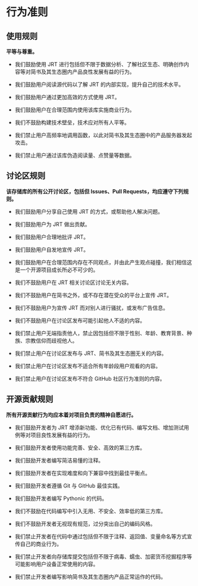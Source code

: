 # 行为准则

## 使用规则

**平等与尊重。**

- 我们鼓励使用 JRT 进行包括但不限于数据分析、了解社区生态、明确创作内容等对简书及其生态圈内产品良性发展有益的行为。
- 我们鼓励用户阅读源代码以了解 JRT 的内部实现，提升自己的技术水平。
- 我们鼓励用户通过更加高效的方式使用 JRT。
- 我们鼓励用户在合理范围内使用该库实施商业行为。

- 我们不鼓励构建技术壁垒，技术应对所有人平等。

- 我们禁止用户高频率地调用函数，以此对简书及其生态圈中的产品服务器发起攻击。
- 我们禁止用户通过该库伪造阅读量、点赞量等数据。

## 讨论区规则

**该存储库的所有公开讨论区，包括但 Issues、Pull Requests，均应遵守下列规则。**

- 我们鼓励用户分享自己使用 JRT 的方式，或帮助他人解决问题。
- 我们鼓励用户为 JRT 做出贡献。
- 我们鼓励用户合理地批评 JRT。
- 我们鼓励用户自发地宣传 JRT。
- 我们鼓励用户在合理范围内存在不同观点，并由此产生观点碰撞，我们相信这是一个开源项目成长所必不可少的。

- 我们不鼓励用户在 JRT 相关讨论区讨论无关内容。
- 我们不鼓励用户在简书之外，或不存在潜在受众的平台上宣传 JRT。
- 我们不鼓励用户为宣传 JRT 而对别人进行骚扰，或发布广告信息。
- 我们不鼓励用户在讨论区发布可能引起他人不适的内容。

- 我们禁止用户无端指责他人，禁止因包括但不限于性别、年龄、教育背景、种族、宗教信仰而歧视他人。
- 我们禁止用户在讨论区发布与 JRT、简书及其生态圈无关的内容。
- 我们禁止用户在讨论区发布不适合所有年龄段用户观看的内容。
- 我们禁止用户在讨论区发布不符合 GitHub 社区行为准则的内容。

## 开源贡献规则

**所有开源贡献行为均应本着对项目负责的精神自愿进行。**

- 我们鼓励开发者为 JRT 增添新功能、优化已有代码、编写文档、增加测试用例等对项目良性发展有益的行为。
- 我们鼓励开发者使用功能完善、安全、高效的第三方库。
- 我们鼓励开发者编写简洁易懂的注释。
- 我们鼓励开发者在实现难度和向下兼容中找到最佳平衡点。
- 我们鼓励开发者遵循 Git 与 GitHub 最佳实践。
- 我们鼓励开发者编写 Pythonic 的代码。

- 我们不鼓励在代码编写中引入无用、不安全、效率低的第三方库。
- 我们不鼓励开发者无视现有规范，过分突出自己的编码风格。

- 我们禁止开发者在代码中通过包括但不限于注释、返回值、变量命名等方式宣传自己的商业行为。
- 我们禁止开发者向存储库提交包括但不限于病毒、蠕虫、加密货币挖掘程序等可能影响用户设备正常使用的内容。
- 我们禁止开发者编写影响简书及其生态圈内产品正常运作的代码。